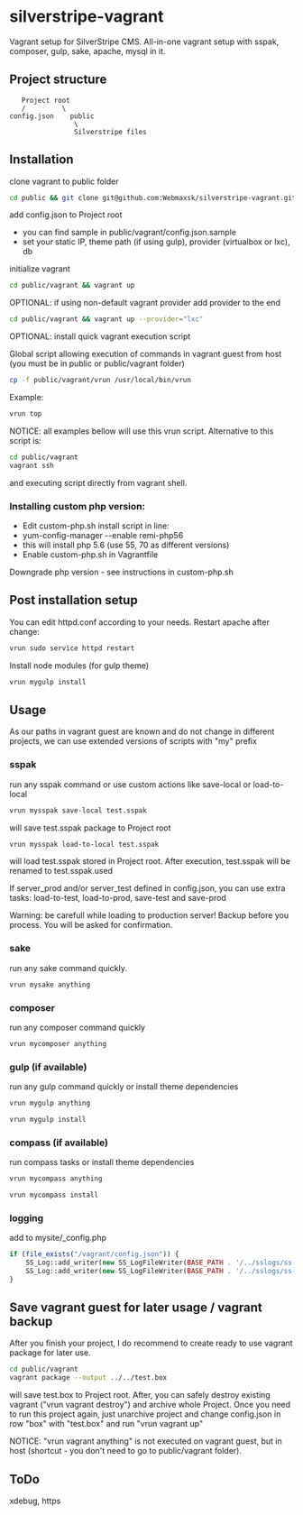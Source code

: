 # silverstripe-vagrant
Vagrant setup for SilverStripe CMS. All-in-one vagrant setup with sspak, composer, gulp, sake, apache, mysql in it.


## Project structure

       Project root
       /         \
    config.json    public
               	    \
              	    Silverstripe files



## Installation

clone vagrant to public folder
```bash
cd public && git clone git@github.com:Webmaxsk/silverstripe-vagrant.git vagrant && rm -rf vagrant/.git
```

add config.json to Project root
- you can find sample in public/vagrant/config.json.sample
- set your static IP, theme path (if using gulp), provider (virtualbox or lxc), db

initialize vagrant
```bash
cd public/vagrant && vagrant up 
```

OPTIONAL: if using non-default vagrant provider add provider to the end
```bash
cd public/vagrant && vagrant up --provider="lxc"
```

OPTIONAL: install quick vagrant execution script

Global script allowing execution of commands in vagrant guest from host 
(you must be in public or public/vagrant folder) 
```bash
cp -f public/vagrant/vrun /usr/local/bin/vrun
```

Example:
```bash
vrun top
```

NOTICE: all examples bellow will use this vrun script. Alternative to this script is:
```bash
cd public/vagrant
vagrant ssh
```
and executing script directly from vagrant shell.

### Installing custom php version:
- Edit custom-php.sh install script in line:
- yum-config-manager --enable remi-php56
- this will install php 5.6 (use 55, 70 as different versions)
- Enable custom-php.sh in Vagrantfile

Downgrade php version - see instructions in custom-php.sh

## Post installation setup

You can edit httpd.conf according to your needs.
Restart apache after change:
```bash
vrun sudo service httpd restart
```

Install node modules (for gulp theme)
```bash
vrun mygulp install
```


## Usage
As our paths in vagrant guest are known and do not change in different projects, we can use extended versions of scripts with "my" prefix

### sspak
run any sspak command or use custom actions like save-local or load-to-local

```bash
vrun mysspak save-local test.sspak
```
will save test.sspak package to Project root

```bash
vrun mysspak load-to-local test.sspak
```
will load test.sspak stored in Project root. After execution, test.sspak will be renamed to test.sspak.used

If server_prod and/or server_test defined in config.json, you can use extra tasks:
 load-to-test, load-to-prod, save-test and save-prod

Warning: be carefull while loading to production server! Backup before you process. You will be asked for confirmation.

### sake
run any sake command quickly.
```bash
vrun mysake anything
```

### composer
run any composer command quickly
```bash
vrun mycomposer anything
```

### gulp (if available)
run any gulp command quickly or install theme dependencies
```bash
vrun mygulp anything
```
```bash
vrun mygulp install
```

### compass (if available)
run compass tasks or install theme dependencies
```bash
vrun mycompass anything
```
```bash
vrun mycompass install
```

### logging
add to mysite/_config.php
```php
if (file_exists("/vagrant/config.json")) {
    SS_Log::add_writer(new SS_LogFileWriter(BASE_PATH . '/../sslogs/ss-errors.log'), SS_Log::WARN, '<=');
    SS_Log::add_writer(new SS_LogFileWriter(BASE_PATH . '/../sslogs/ss-debug.log'), SS_Log::NOTICE, '>=');
}
```


## Save vagrant guest for later usage / vagrant backup
After you finish your project, I do recommend to create ready to use vagrant package for later use.
```bash
cd public/vagrant
vagrant package --output ../../test.box
```
will save test.box to Project root. After, you can safely destroy existing vagrant ("vrun vagrant destroy") and archive whole Project. Once you need to run this project again, just unarchive project and change config.json in row "box" with "test.box" and run "vrun vagrant up"

NOTICE: "vrun vagrant anything" is not executed on vagrant guest, but in host (shortcut - you don't need to go to public/vagrant folder).


## ToDo
xdebug, https
